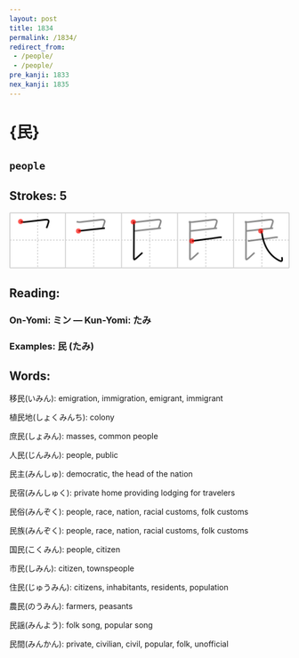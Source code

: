 ```yaml
---
layout: post
title: 1834
permalink: /1834/
redirect_from:
 - /people/
 - /people/
pre_kanji: 1833
nex_kanji: 1835
---
```


# {民}

## `people`

## Strokes: 5

<div class="stroke"><img src="../images/E6B091.png" /></div>

## Reading:

### On-Yomi: ミン &mdash; Kun-Yomi: たみ

### Examples: 民 (たみ)

## Words:

移民(いみん): emigration, immigration, emigrant, immigrant

植民地(しょくみんち): colony

庶民(しょみん): masses, common people

人民(じんみん): people, public

民主(みんしゅ): democratic, the head of the nation

民宿(みんしゅく): private home providing lodging for travelers

民俗(みんぞく): people, race, nation, racial customs, folk customs

民族(みんぞく): people, race, nation, racial customs, folk customs

国民(こくみん): people, citizen

市民(しみん): citizen, townspeople

住民(じゅうみん): citizens, inhabitants, residents, population

農民(のうみん): farmers, peasants

民謡(みんよう): folk song, popular song

民間(みんかん): private, civilian, civil, popular, folk, unofficial
